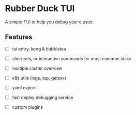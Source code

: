 # Rubber Duck TUI

A simple TUI to help you debug your cluster.

## Features

- [ ] tui entry, kong & bubbletea
- [ ] shortcuts, or interactive commands for most common tasks
- [ ] multiple cluster overview
- [ ] k8s utils (logs, top, getxxx)
- [ ] yaml export
- [ ] fast deploy debugging service
- [ ] custom plugins
  